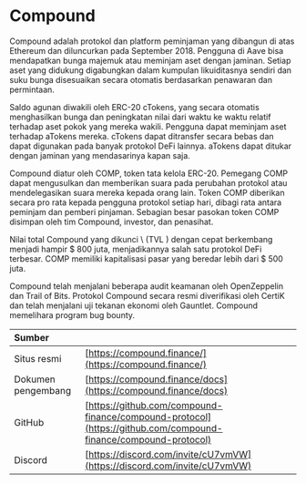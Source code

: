 # Compound

Compound adalah protokol dan platform peminjaman yang dibangun di atas Ethereum dan diluncurkan pada September 2018. Pengguna di Aave bisa mendapatkan bunga majemuk atau meminjam aset dengan jaminan. Setiap aset yang didukung digabungkan dalam kumpulan likuiditasnya sendiri dan suku bunga disesuaikan secara otomatis berdasarkan penawaran dan permintaan.

Saldo agunan diwakili oleh ERC-20 cTokens, yang secara otomatis menghasilkan bunga dan peningkatan nilai dari waktu ke waktu relatif terhadap aset pokok yang mereka wakili. Pengguna dapat meminjam aset terhadap aTokens mereka. cTokens dapat ditransfer secara bebas dan dapat digunakan pada banyak protokol DeFi lainnya. aTokens dapat ditukar dengan jaminan yang mendasarinya kapan saja.

Compound diatur oleh COMP, token tata kelola ERC-20. Pemegang COMP dapat mengusulkan dan memberikan suara pada perubahan protokol atau mendelegasikan suara mereka kepada orang lain. Token COMP diberikan secara pro rata kepada pengguna protokol setiap hari, dibagi rata antara peminjam dan pemberi pinjaman. Sebagian besar pasokan token COMP disimpan oleh tim Compound, investor, dan penasihat.

Nilai total Compound yang dikunci \ (TVL \) dengan cepat berkembang menjadi hampir $ 800 juta, menjadikannya salah satu protokol DeFi terbesar. COMP memiliki kapitalisasi pasar yang beredar lebih dari $ 500 juta.

Compound telah menjalani beberapa audit keamanan oleh OpenZeppelin dan Trail of Bits. Protokol Compound secara resmi diverifikasi oleh CertiK dan telah menjalani uji tekanan ekonomi oleh Gauntlet. Compound memelihara program bug bounty.

| Sumber             |                                                                                                                |
|:------------------ |:-------------------------------------------------------------------------------------------------------------- |
| Situs resmi        | [https://compound.finance/](https://compound.finance/)                                                         |
| Dokumen pengembang | [https://compound.finance/docs](https://compound.finance/docs)                                                 |
| GitHub             | [https://github.com/compound-finance/compound-protocol](https://github.com/compound-finance/compound-protocol) |
| Discord            | [https://discord.com/invite/cU7vmVW](https://discord.com/invite/cU7vmVW)                                       |

